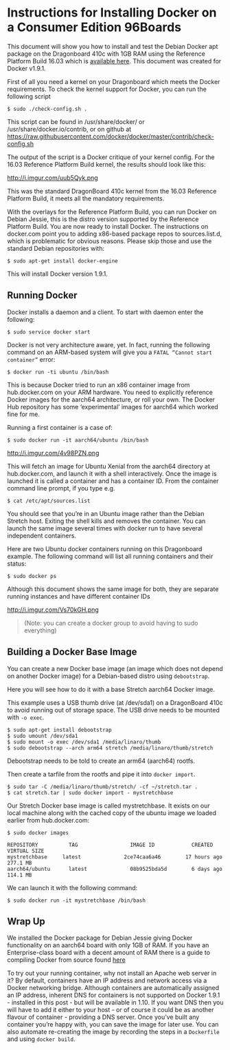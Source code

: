 # Instructions for Installing Docker on a Consumer Edition 96Boards

This document will show you how to install and test the Debian Docker apt package on the Dragonboard 410c with 1GB RAM using the Reference Platform Build 16.03 which is [available here](https://github.com/Linaro/documentation/blob/master/Reference-Platform/ConsumerEdition/DragonBoard-410c/README.md). This document was created for Docker v1.9.1.

First of all you need a kernel on your Dragonboard which meets the Docker requirements. To check the kernel support for Docker, you can run the following script

`$ sudo ./check-config.sh .`

This script can be found in /usr/share/docker/ or /usr/share/docker.io/contrib, or on github at https://raw.githubusercontent.com/docker/docker/master/contrib/check-config.sh

The output of the script is a Docker critique of your kernel config. For the 16.03 Reference Platform Build kernel, the results should look like this:

http://i.imgur.com/uub5Qyk.png

This was the standard DragonBoard 410c kernel from the 16.03 Reference Platform Build, it meets all the mandatory requirements.

With the overlays for the Reference Platform Build, you can run Docker on Debian Jessie, this is the distro version supported by the Reference Platform Build.  You are now ready to install Docker. The instructions on docker.com point you to adding x86-based package repos to sources.list.d, which is problematic for obvious reasons. Please skip those and use the standard Debian repositories with:

`$ sudo apt-get install docker-engine `

This will install Docker version 1.9.1.

## Running Docker

Docker installs a daemon and a client. To start with daemon enter the following:

`$ sudo service docker start`

Docker is not very architecture aware, yet. In fact, running the following command on an ARM-based system will give you a `FATAL “Cannot start container”`  error:

`$ docker run -ti ubuntu /bin/bash`

This is because Docker tried to run an x86 container image from hub.docker.com on your ARM hardware. You need to explicitly reference Docker images for the aarch64 architecture, or roll your own. The Docker Hub repository has some ‘experimental’ images for aarch64 which worked fine for me.

Running a first container is a case of:

`$ sudo docker run -it aarch64/ubuntu /bin/bash`

http://i.imgur.com/4v98PZN.png

This will fetch an image for Ubuntu Xenial from the aarch64 directory at hub.docker.com, and launch it with a shell interactively. Once the image is launched it is called a container and has a container ID. From the container command line prompt, if you type e.g. 

`$ cat /etc/apt/sources.list`

You should see that you’re in an Ubuntu image rather than the Debian Stretch host. Exiting the shell kills and removes the container. You can launch the same image several times with docker run to have several independent containers. 

Here are two Ubuntu docker containers running on this Dragonboard example. The following command will list all running containers and their status:

`$ sudo docker ps`

Although this document shows the same image for both, they are separate running instances and have different container IDs

http://i.imgur.com/Vs70kGH.png

> (Note: you can create a docker group to avoid having to sudo everything)

## Building a Docker Base Image

You can create a new Docker base image (an image which does not depend on another Docker image) for a Debian-based distro using `debootstrap`.

Here you will see how to do it with a base Stretch aarch64 Docker image.

This example uses a USB thumb drive (at /dev/sda1) on a DragonBoard 410c to avoid running out of storage space. The USB drive needs to be mounted with `-o exec`. 

```shell
$ sudo apt-get install debootstrap
$ sudo umount /dev/sda1
$ sudo mount -o exec /dev/sda1 /media/linaro/thumb
$ sudo debootstrap --arch arm64 stretch /media/linaro/thumb/stretch
```

Debootstrap needs to be told to create an arm64 (aarch64) rootfs.

Then create a tarfile from the rootfs and pipe it into `docker import`.

```shell
$ sudo tar -C /media/linaro/thumb/stretch/ -cf ~/stretch.tar .
$ cat stretch.tar | sudo docker import - mystretchbase
```

Our Stretch Docker base image is called mystretchbase. It exists on our local machine along with the cached copy of the ubuntu image we loaded earlier from hub.docker.com:

```shell
$ sudo docker images

REPOSITORY          TAG                 IMAGE ID            CREATED             VIRTUAL SIZE
mystretchbase     latest              2ce74caa6a46        17 hours ago        277.1 MB
aarch64/ubuntu      latest              08b9525bda5d        6 days ago          114.1 MB
```

We can launch it with the following command:

`$ sudo docker run -it mystretchbase /bin/bash`

## Wrap Up

We installed the Docker package for Debian Jessie giving Docker functionality on an aarch64 board with only 1GB of RAM. If you have an Enterprise-class board with a decent amount of RAM there is a guide to compiling Docker from source found [here](http://blog.hypriot.com/post/getting-docker-running-on-a-high-density-armv8-server-from-hisilicon/)

To try out your running container, why not install an Apache web server in it? By default, containers have an IP address and network access via a Docker networking bridge. Although containers are automatically assigned an IP address, inherent DNS for containers is not supported on Docker 1.9.1 - installed in this post - but will be available in 1.10. If you want DNS then you will have to add it either to your host - or of course it could be as another flavour of container - providing a DNS server. Once you’ve built any container you’re happy with, you can save the image for later use. You can also automate re-creating the image by recording the steps in a `Dockerfile` and using `docker build`.
